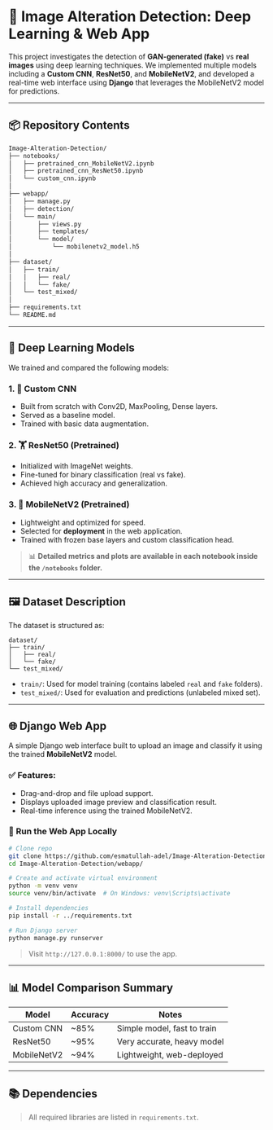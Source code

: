 # 🧠 Image Alteration Detection: Deep Learning & Web App

This project investigates the detection of **GAN-generated (fake)** vs **real images** using deep learning techniques. We implemented multiple models including a **Custom CNN**, **ResNet50**, and **MobileNetV2**, and developed a real-time web interface using **Django** that leverages the MobileNetV2 model for predictions.

---

## 📦 Repository Contents

```bash
Image-Alteration-Detection/
├── notebooks/
│   ├── pretrained_cnn_MobileNetV2.ipynb
│   ├── pretrained_cnn_ResNet50.ipynb
│   └── custom_cnn.ipynb
│
├── webapp/
│   ├── manage.py
│   ├── detection/
│   └── main/
│       ├── views.py
│       ├── templates/
│       └── model/
│           └── mobilenetv2_model.h5
│
├── dataset/
│   ├── train/
│   │   ├── real/
│   │   └── fake/
│   └── test_mixed/
│
├── requirements.txt
└── README.md
```

---

## 🧪 Deep Learning Models

We trained and compared the following models:

### 1. 🧱 Custom CNN
- Built from scratch with Conv2D, MaxPooling, Dense layers.
- Served as a baseline model.
- Trained with basic data augmentation.

### 2. 🏋️ ResNet50 (Pretrained)
- Initialized with ImageNet weights.
- Fine-tuned for binary classification (real vs fake).
- Achieved high accuracy and generalization.

### 3. 🚀 MobileNetV2 (Pretrained)
- Lightweight and optimized for speed.
- Selected for **deployment** in the web application.
- Trained with frozen base layers and custom classification head.

> 📊 **Detailed metrics and plots are available in each notebook inside the `/notebooks` folder.**

---

## 🖼️ Dataset Description

The dataset is structured as:

```
dataset/
├── train/
│   ├── real/
│   └── fake/
└── test_mixed/
```

- `train/`: Used for model training (contains labeled `real` and `fake` folders).
- `test_mixed/`: Used for evaluation and predictions (unlabeled mixed set).

---

## 🌐 Django Web App

A simple Django web interface built to upload an image and classify it using the trained **MobileNetV2** model.

### ✅ Features:
- Drag-and-drop and file upload support.
- Displays uploaded image preview and classification result.
- Real-time inference using the trained MobileNetV2.

### 🔧 Run the Web App Locally

```bash
# Clone repo
git clone https://github.com/esmatullah-adel/Image-Alteration-Detection.git
cd Image-Alteration-Detection/webapp/

# Create and activate virtual environment
python -m venv venv
source venv/bin/activate  # On Windows: venv\Scripts\activate

# Install dependencies
pip install -r ../requirements.txt

# Run Django server
python manage.py runserver
```

> Visit `http://127.0.0.1:8000/` to use the app.

---

## 📊 Model Comparison Summary

| Model        | Accuracy | Notes                      |
|--------------|----------|----------------------------|
| Custom CNN   | ~85%     | Simple model, fast to train|
| ResNet50     | ~95%     | Very accurate, heavy model |
| MobileNetV2  | ~94%     | Lightweight, web-deployed  |

---

## 📚 Dependencies

> All required libraries are listed in `requirements.txt`.